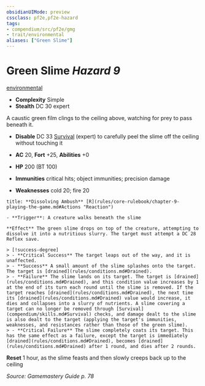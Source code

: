 ```yaml
---
obsidianUIMode: preview
cssclass: pf2e,pf2e-hazard
tags:
- compendium/src/pf2e/gmg
- trait/environmental
aliases: ["Green Slime"]
---
```

# Green Slime *Hazard 9*  
[environmental](environmental.md "Environmental Hazard Trait")  

- **Complexity** Simple
- **Stealth** DC 30 expert  

A caustic green film clings to the ceiling above, watching for prey to pass beneath it.

- **Disable** DC 33 [Survival](skills.md#Survival) (expert) to carefully peel the slime off the ceiling without touching it  

- **AC** 20, **Fort** +25, **Abilities** +0
- **HP** 200 (BT 100)
- **Immunities** critical hits; object immunities; precision damage
- **Weaknesses** cold 20; fire 20

```ad-embed-ability
title: **Dissolving Ambush** [R](rules/core-rulebook/chapter-9-playing-the-game.md#Actions "Reaction")

- **Trigger**: A creature walks beneath the slime

**Effect** The green slime drops on top of the creature, attempting to dissolve it into a nutritious slurry. The target must attempt a DC 28 Reflex save.

> [!success-degree] 
> - **Critical Success** The target leaps out of the way, and it is unaffected.
> - **Success** A small amount of the slime splashes onto the target. The target is [drained](rules/conditions.md#Drained).
> - **Failure** The slime lands on its target. The target is [drained](rules/conditions.md#Drained), and this condition value increases by 1 at the end of its turn each round until the slime is removed. If the target reaches [drained](rules/conditions.md#Drained), the next time its [drained](rules/conditions.md#Drained) value would increase, it dies and collapses into a slurry of nutrients. A slime covering a target can no longer be removed through [Survival](compendium/skills.md#Survival) checks, and damage dealt to the slime is also dealt to the target (applying the target's immunities, weaknesses, and resistances rather than those of the green slime).
> - **Critical Failure** The slime completely coats its target. This has the same effect as a failure, except the target is immediately [drained](rules/conditions.md#Drained), becomes [drained](rules/conditions.md#Drained) after 1 round, and dies after 2 rounds.
```

**Reset** 1 hour, as the slime feasts and then slowly creeps back up to the ceiling  

*Source: Gamemastery Guide p. 78*